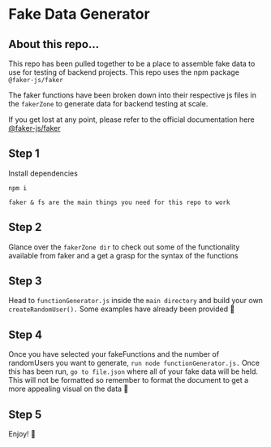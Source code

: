 # Fake Data Generator

## About this repo...

This repo has been pulled together to be a place to assemble fake data to use for testing of backend projects. This repo uses the npm package ```@faker-js/faker``` 

The faker functions have been broken down into their respective js files in the ```fakerZone``` to generate data for backend testing at scale. 

If you get lost at any point, please refer to the official documentation here [@faker-js/faker](https://www.npmjs.com/package/@faker-js/faker)

## Step 1 
Install dependencies 
``` 
npm i

faker & fs are the main things you need for this repo to work 

```

## Step 2
Glance over the ```fakerZone dir``` to check out some of the functionality available from faker and a get a grasp for the syntax of the functions 


## Step 3 
Head to ```functionGenerator.js``` inside the ```main directory``` and build your own ```createRandomUser().``` Some examples have already been provided 🚀

## Step 4 
Once you have selected your fakeFunctions and the number of randomUsers you want to generate, ```run node functionGenerator.js.``` Once this has been run, ```go to file.json``` where all of your fake data will be held. This will not be formatted so remember to format the document to get a more appealing visual on the data 👀

## Step 5 
Enjoy! 🙂
